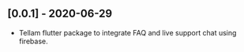 ## [0.0.1] - 2020-06-29

* Tellam flutter package to integrate FAQ and live support chat using firebase.